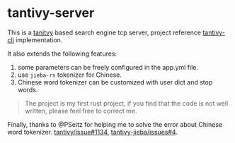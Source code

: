 # tantivy-server

This is a [tanitvy](https://github.com/tantivy-search/tantivy) based search engine tcp server, project reference [tantivy-cli](https://github.com/tantivy-search/tantivy-cli) implementation.

It also extends the following features:

1. some parameters can be freely configured in the app.yml file.
2. use `jieba-rs` tokenizer for Chinese.
3. Chinese word tokenizer can be customized with user dict and stop words.

> The project is my first rust project, if you find that the code is not well written, please feel free to correct me.

Finally, thanks to @PSeitz for helping me to solve the error about Chinese word tokenizer. [tantivy/issue#1134](https://github.com/tantivy-search/tantivy/issues/1134), [tantivy-jieba/issues#4](https://github.com/jiegec/tantivy-jieba/issues/4).
